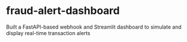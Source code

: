 # fraud-alert-dashboard
Built a FastAPI-based webhook and Streamlit dashboard to simulate and display real-time transaction alerts
